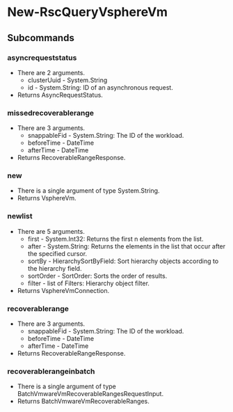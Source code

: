 # New-RscQueryVsphereVm
## Subcommands
### asyncrequeststatus
- There are 2 arguments.
    - clusterUuid - System.String
    - id - System.String: ID of an asynchronous request.
- Returns AsyncRequestStatus.
### missedrecoverablerange
- There are 3 arguments.
    - snappableFid - System.String: The ID of the workload.
    - beforeTime - DateTime
    - afterTime - DateTime
- Returns RecoverableRangeResponse.
### new
- There is a single argument of type System.String.
- Returns VsphereVm.
### newlist
- There are 5 arguments.
    - first - System.Int32: Returns the first n elements from the list.
    - after - System.String: Returns the elements in the list that occur after the specified cursor.
    - sortBy - HierarchySortByField: Sort hierarchy objects according to the hierarchy field.
    - sortOrder - SortOrder: Sorts the order of results.
    - filter - list of Filters: Hierarchy object filter.
- Returns VsphereVmConnection.
### recoverablerange
- There are 3 arguments.
    - snappableFid - System.String: The ID of the workload.
    - beforeTime - DateTime
    - afterTime - DateTime
- Returns RecoverableRangeResponse.
### recoverablerangeinbatch
- There is a single argument of type BatchVmwareVmRecoverableRangesRequestInput.
- Returns BatchVmwareVmRecoverableRanges.
